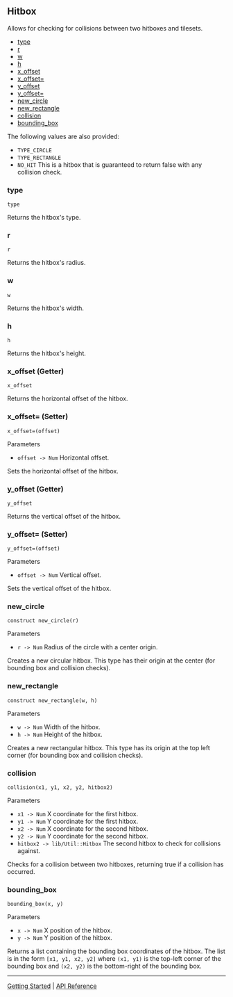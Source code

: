 ## Hitbox
Allows for checking for collisions between two hitboxes and tilesets.

 + [type](#type)
 + [r](#r)
 + [w](#w)
 + [h](#h)
 + [x_offset](#x_offset-getter)
 + [x_offset=](#x_offset-setter)
 + [y_offset](#y_offset-getter)
 + [y_offset=](#y_offset-setter)
 + [new_circle](#new_circle)
 + [new_rectangle](#new_rectangle)
 + [collision](#collision)
 + [bounding_box](#bounding_box)
 
The following values are also provided:

 + `TYPE_CIRCLE`
 + `TYPE_RECTANGLE`
 + `NO_HIT` This is a hitbox that is guaranteed to return false with any collision check.

### type
`type`

Returns the hitbox's type.

### r
`r`

Returns the hitbox's radius.

### w
`w`

Returns the hitbox's width.

### h
`h`

Returns the hitbox's height.

### x_offset (Getter)
`x_offset`

Returns the horizontal offset of the hitbox.

### x_offset= (Setter)
`x_offset=(offset)`

Parameters
 + `offset -> Num` Horizontal offset.

Sets the horizontal offset of the hitbox.

### y_offset (Getter)
`y_offset`

Returns the vertical offset of the hitbox.

### y_offset= (Setter)
`y_offset=(offset)`

Parameters
 + `offset -> Num` Vertical offset.

Sets the vertical offset of the hitbox.

### new_circle
`construct new_circle(r)`

Parameters
 + `r -> Num` Radius of the circle with a center origin.
 
Creates a new circular hitbox. This type has their origin at the center (for bounding
box and collision checks).

### new_rectangle
`construct new_rectangle(w, h)`

Parameters
 + `w -> Num` Width of the hitbox.
 + `h -> Num` Height of the hitbox.

Creates a new rectangular hitbox. This type has its origin at the top left corner (for bounding
box and collision checks).

### collision
`collision(x1, y1, x2, y2, hitbox2)`

Parameters
 + `x1 -> Num` X coordinate for the first hitbox.
 + `y1 -> Num` Y coordinate for the first hitbox.
 + `x2 -> Num` X coordinate for the second hitbox.
 + `y2 -> Num` Y coordinate for the second hitbox.
 + `hitbox2 -> lib/Util::Hitbox` The second hitbox to check for collisions against.

Checks for a collision between two hitboxes, returning true if a collision has occurred.

### bounding_box
`bounding_box(x, y)`

Parameters
 + `x -> Num` X position of the hitbox.
 + `y -> Num` Y position of the hitbox.
 
Returns a list containing the bounding box coordinates of the hitbox. The list is in the form
`[x1, y1, x2, y2]` where `(x1, y1)` is the top-left corner of the bounding box and `(x2, y2)`
is the bottom-right of the bounding box.

-----------

[Getting Started](../GettingStarted.md) | [API Reference](../API.md)